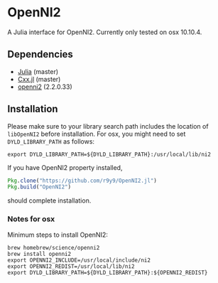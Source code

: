 # OpenNI2

A Julia interface for OpenNI2. Currently only tested on osx 10.10.4.


## Dependencies

- [Julia](https://github.com/JuliaLang/julia) (master)
- [Cxx.jl](https://github.com/Keno/Cxx.jl) (master)
- [openni2](https://github.com/PointCloudLibrary/pcl) (2.2.0.33)

## Installation

Please make sure to your library search path includes the location of `libOpenNI2` before installation. For osx, you might need to set `DYLD_LIBRARY_PATH` as follows:

```
export DYLD_LIBRARY_PATH=${DYLD_LIBRARY_PATH}:/usr/local/lib/ni2
```

If you have OpenNI2 property installed,  

```jl
Pkg.clone("https://github.com/r9y9/OpenNI2.jl")
Pkg.build("OpenNI2")
```

should complete installation.

### Notes for osx

Minimum steps to install OpenNI2:

```
brew homebrew/science/openni2
brew install openni2
export OPENNI2_INCLUDE=/usr/local/include/ni2
export OPENNI2_REDIST=/usr/local/lib/ni2
export DYLD_LIBRARY_PATH=${DYLD_LIBRARY_PATH}:${OPENNI2_REDIST}
```
